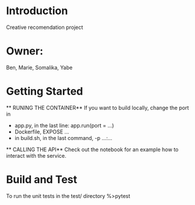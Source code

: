 
# Introduction 
Creative recomendation project

# Owner: 
Ben, Marie, Somalika, Yabe


# Getting Started
** RUNING THE CONTAINER**
If you want to build locally, change the port in 
- app.py, in the last line: app.run(port = ...)
- Dockerfile, EXPOSE ...
- in build.sh, in the last command, -p ...:...


** CALLING THE API**
Check out the notebook for an example how to interact with the service.



# Build and Test

To run the unit tests in the test/ directory
%>pytest 

